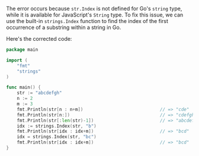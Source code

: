 
The error occurs because `str.Index` is not defined for Go's `string` type, while it is available for JavaScript's `String` type. To fix this issue, we can use the built-in `strings.Index` function to find the index of the first occurrence of a substring within a string in Go.

Here's the corrected code:
```go
package main

import (
	"fmt"
	"strings"
)

func main() {
	str := "abcdefgh"
	n := 2
	m := 3
	fmt.Println(str[n : n+m])                             // => "cde"
	fmt.Println(str[n:])                                  // => "cdefgh"
	fmt.Println(str[:len(str)-1])                         // => "abcdefg"
	idx := strings.Index(str, "b")
	fmt.Println(str[idx : idx+m])                         // => "bcd"
	idx = strings.Index(str, "bc")
	fmt.Println(str[idx : idx+m])                         // => "bcd"
}
```
